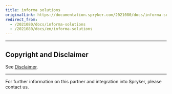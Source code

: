 ```yaml
---
title: informa solutions
originalLink: https://documentation.spryker.com/2021080/docs/informa-solutions
redirect_from:
  - /2021080/docs/informa-solutions
  - /2021080/docs/en/informa-solutions
---
```


---

## Copyright and Disclaimer

See [Disclaimer](https://github.com/spryker/spryker-documentation).

---
For further information on this partner and integration into Spryker, please contact us.

<div class="hubspot-form js-hubspot-form" data-portal-id="2770802" data-form-id="163e11fb-e833-4638-86ae-a2ca4b929a41" id="hubspot-1"></div>
